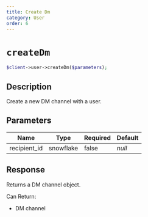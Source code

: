 ```yaml
---
title: Create Dm
category: User
order: 6
---
```


# `createDm`

```php
$client->user->createDm($parameters);
```

## Description

Create a new DM channel with a user.

## Parameters


Name | Type | Required | Default
--- | --- | --- | ---
recipient_id | snowflake | false | *null*

## Response

Returns a DM channel object.

Can Return:

* DM channel
